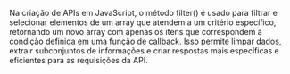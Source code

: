Na criação de APIs em JavaScript, o método filter() é usado para filtrar e selecionar elementos de um array que atendem a um critério específico, retornando um novo array com apenas os itens que correspondem à condição definida em uma função de callback. Isso permite limpar dados, extrair subconjuntos de informações e criar respostas mais específicas e eficientes para as requisições da API. 
